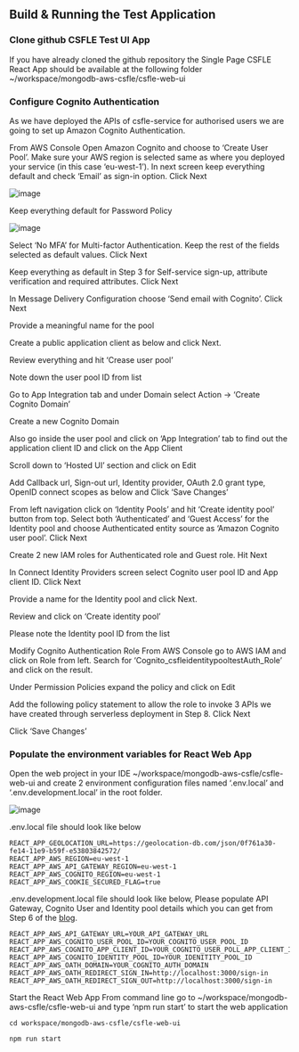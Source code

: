 ## Build & Running the Test Application

### Clone github CSFLE Test UI App
If you have already cloned the github repository the Single Page CSFLE React App should be available at the following folder ~/workspace/mongodb-aws-csfle/csfle-web-ui

### Configure Cognito Authentication

As we have deployed the APIs of csfle-service for authorised users we are going to set up Amazon Cognito Authentication. 

From AWS Console Open Amazon Cognito and choose to ‘Create User Pool’. Make sure your AWS region is selected same as where you deployed your service (in this case ‘eu-west-1’). In next screen keep everything default and check ‘Email’ as sign-in option. Click Next

![image](https://github.com/mongodb-partners/mongodb-aws-csfle/assets/89611148/8c84fbcb-e350-492a-95d6-cf104f24e5e6)

Keep everything default for Password Policy

![image](https://github.com/mongodb-partners/mongodb-aws-csfle/assets/89611148/290e03ce-6ad9-40ea-ae9d-e7ec72d72cf4)


Select ‘No MFA’ for Multi-factor Authentication. Keep the rest of the fields selected as default values. Click Next
 
Keep everything as default in Step 3 for Self-service sign-up, attribute verification and required attributes. Click Next
 
In Message Delivery Configuration choose ‘Send email with Cognito’. Click Next
 
 
Provide a meaningful name for the pool 
 
Create a public application client as below and click Next.
 
Review everything and hit ‘Crease user pool’
 
Note down the user pool ID from list
 

Go to App Integration tab and under Domain select Action -> ‘Create Cognito Domain’
 
Create a new Cognito Domain
 

Also go inside the user pool and click on ‘App Integration’ tab to find out the application client ID and click on the App Client
 
Scroll down to ‘Hosted UI’ section and click on Edit
 
Add Callback url, Sign-out url, Identity provider, OAuth 2.0 grant type, OpenID connect scopes as below and Click ‘Save Changes’
 
 
From left navigation click on ‘Identity Pools’ and hit ‘Create identity pool’ button from top. Select both ‘Authenticated’ and ‘Guest Access’ for the Identity pool and choose Authenticated entity source as ‘Amazon Cognito user pool’. Click Next
 
Create 2 new IAM roles for Authenticated role and Guest role. Hit Next
 

In Connect Identity Providers screen select Cognito user pool ID and App client ID. Click Next
 

Provide a name for the Identity pool and click Next.
 

Review and click on ‘Create identity pool’
 
Please note the Identity pool ID from the list
 

Modify Cognito Authentication Role
From AWS Console go to AWS IAM and click on Role from left. 
Search for ‘Cognito_csfleidentitypooltestAuth_Role’ and click on the result.
 
Under Permission Policies expand the policy and click on Edit
 
Add the following policy statement to allow the role to invoke 3 APIs we have created through serverless deployment in Step 8. Click Next
 
Click ‘Save Changes’
 



### Populate the environment variables for React Web App
Open the web project in your IDE  ~/workspace/mongodb-aws-csfle/csfle-web-ui and create 2 environment configuration files named ‘.env.local’ and ‘.env.development.local’ in the root folder.

![image](https://github.com/mongodb-partners/mongodb-aws-csfle/assets/89611148/9887ece1-028a-4c76-829c-6ac5b6ece92d)


.env.local file should look like below

````
REACT_APP_GEOLOCATION_URL=https://geolocation-db.com/json/0f761a30-fe14-11e9-b59f-e53803842572/
REACT_APP_AWS_REGION=eu-west-1
REACT_APP_AWS_API_GATEWAY_REGION=eu-west-1
REACT_APP_AWS_COGNITO_REGION=eu-west-1
REACT_APP_AWS_COOKIE_SECURED_FLAG=true
````

.env.development.local file should look like below, Please populate API Gateway, Cognito User and Identity pool details which you can get from Step 6 of the <a href="#">blog</a>.

````
REACT_APP_AWS_API_GATEWAY_URL=YOUR_API_GATEWAY_URL
REACT_APP_AWS_COGNITO_USER_POOL_ID=YOUR_COGNITO_USER_POOL_ID
REACT_APP_AWS_COGNITO_APP_CLIENT_ID=YOUR_COGNITO_USER_POLL_APP_CLIENT_ID
REACT_APP_AWS_COGNITO_IDENTITY_POOL_ID=YOUR_IDENITITY_POOL_ID
REACT_APP_AWS_OATH_DOMAIN=YOUR_COGNITO_AUTH_DOMAIN
REACT_APP_AWS_OATH_REDIRECT_SIGN_IN=http://localhost:3000/sign-in
REACT_APP_AWS_OATH_REDIRECT_SIGN_OUT=http://localhost:3000/sign-in
````

Start the React Web App
From command line go to ~/workspace/mongodb-aws-csfle/csfle-web-ui and type ‘npm run start’ to start the web application

````
cd workspace/mongodb-aws-csfle/csfle-web-ui

npm run start
````

